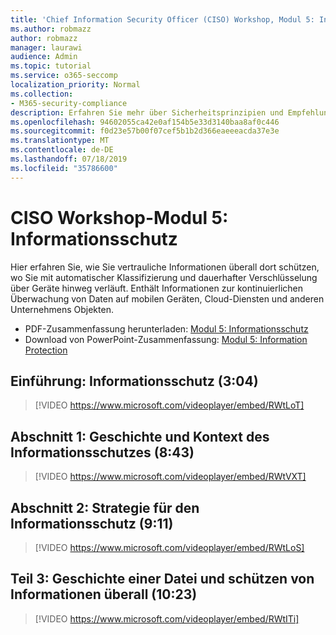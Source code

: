 ```yaml
---
title: 'Chief Information Security Officer (CISO) Workshop, Modul 5: Information Protection'
ms.author: robmazz
author: robmazz
manager: laurawi
audience: Admin
ms.topic: tutorial
ms.service: o365-seccomp
localization_priority: Normal
ms.collection:
- M365-security-compliance
description: Erfahren Sie mehr über Sicherheitsprinzipien und Empfehlungen für die Modernisierung der Sicherheit in Ihrer Organisation.
ms.openlocfilehash: 94602055ca42e0af154b5e33d3140baa8af0c446
ms.sourcegitcommit: f0d23e57b00f07cef5b1b2d366eaeeeacda37e3e
ms.translationtype: MT
ms.contentlocale: de-DE
ms.lasthandoff: 07/18/2019
ms.locfileid: "35786600"
---
```

# <a name="ciso-workshop-module-5-information-protection"></a>CISO Workshop-Modul 5: Informationsschutz

Hier erfahren Sie, wie Sie vertrauliche Informationen überall dort schützen, wo Sie mit automatischer Klassifizierung und dauerhafter Verschlüsselung über Geräte hinweg verläuft. Enthält Informationen zur kontinuierlichen Überwachung von Daten auf mobilen Geräten, Cloud-Diensten und anderen Unternehmens Objekten.

- PDF-Zusammenfassung herunterladen: [Modul 5: Informationsschutz](media/ciso-workshop-5-information-protection-strategy.pdf)
- Download von PowerPoint-Zusammenfassung: [Modul 5: Information Protection](https://docs.microsoft.com/office365/securitycompliance/media/ciso-workshop-5-information-protection-strategy.pptx)

## <a name="introduction-information-protection-304"></a>Einführung: Informationsschutz (3:04)

> [!VIDEO https://www.microsoft.com/videoplayer/embed/RWtLoT]

## <a name="part-1-information-protection-history-and-context-843"></a>Abschnitt 1: Geschichte und Kontext des Informationsschutzes (8:43)

> [!VIDEO https://www.microsoft.com/videoplayer/embed/RWtVXT]

## <a name="part-2-information-protection-strategy-911"></a>Abschnitt 2: Strategie für den Informationsschutz (9:11)

> [!VIDEO https://www.microsoft.com/videoplayer/embed/RWtLoS]

## <a name="part-3-story-of-a-file-and-protecting-information-anywhere-1023"></a>Teil 3: Geschichte einer Datei und schützen von Informationen überall (10:23)

> [!VIDEO https://www.microsoft.com/videoplayer/embed/RWtITi]